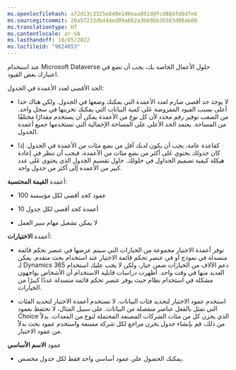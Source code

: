 ```yaml
---
ms.openlocfilehash: a72d13c3325e840e140eaa091ddfcd88dfd0dfe6
ms.sourcegitcommit: 20a57233db44ded09a862a3b69bb30383d08ab00
ms.translationtype: HT
ms.contentlocale: ar-SA
ms.lasthandoff: 10/05/2022
ms.locfileid: "9624853"
---
```

عند استخدام Microsoft Dataverse حلول الأعمال الخاصة بك، يجب أن تضع في اعتبارك بعض القيود.

الحد الأقصى لعدد الأعمدة في الجدول:

- لا يوجد حد أقصى صارم لعدد الأعمدة التي يمكنك وضعها في الجدول. ولكن هناك حدا أعلى بسبب القيود المفروضة عَلى كمية البيانات التي يمكنك تخزينها في سجل واحد. من الصعب توفير رقم محدد لأن كل نوع من الأعمدة يمكن أن يستخدم مقدارًا مختلفًا من المساحة. يعتمد الحد الأعلى على المساحة الإجمالية التي تستخدمها جميع أعمدة الجدول.

- كقاعدة عامة، يجب أن يكون لديك أقل من بضع مئات من الأعمدة في الجدول. إذا كان جدولك يحتوي عَلى أكثر من بضع مئات من الأعمدة، فيجب أن تنظر في إعادة هيكلة كيفية تصميم الجداول في حلولك. حاول تقسيم الجدول الذي يحتوي عَلى عدد كبير من الأعمدة إلَى أكثر من جدول واحد.

أعمدة **القيمة المحتسبة**:

- 100 عمود كحد أقصى لكل مؤسسة

- 10 أعمدة كحد أقصى لكل جدول

- لا يمكن تشغيل مهام سير العمل

أعمدة **الاختيارات**:

- توفر أعمدة الاختيار مجموعة من الخيارات التي سيتم عرضها في عنصر تحكم قائمة منسدلة في نموذج أو في عنصر تحكم قائمة الاختيار عند استخدام بحث متقدم. يمكن لـ Dynamics 365 دعم الآلاف من الخيارات ضمن خيار، ولكن لا يجب عليك استخدام العديد منها في وقت واحد.
    أظهرت دراسات قابلية الاستخدام أن الأشخاص يواجهون مشكلة في استخدام نظام حيث يوفر عنصر تحكم قائمة منسدلة عددًا كبيرًا من الخيارات.

- استخدم عمود الاختيار لتحديد فئات البيانات. لا تستخدم أعمدة الاختيار لتحديد الفئات التي تمثل بالفعل عناصر منفصلة من البيانات. على سبيل المثال، لا تحتفظ بعمود Choice الذي يخزن كل من مئات الشركات المصنعة المحتملة لنوع من المعدات. بدلاً من ذلك، قم بإنشاء جدول يخزن مراجع لكل شركة مصنعة واستخدم عمود بحث بدلاً من عمود الاختيار.

عمود **الاسم الأساسي**

- يمكنك الحصول على عمود أساسي واحد فقط لكل جدول مخصص.
